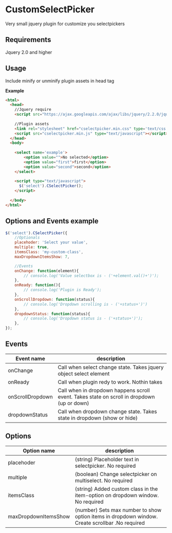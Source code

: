 # CustomSelectPicker
Very small jquery plugin for customize you selectpickers

Requirements 
------------

Jquery 2.0 and higher


Usage
------------
Include minify or unminify plugin assets in head tag

**Example**
```HTML
<html>
  <head>
    //Jquery require
    <script src="https://ajax.googleapis.com/ajax/libs/jquery/2.2.0/jquery.min.js"></script>
    
    //Plugin assets
    <link rel="stylesheet" href="cselectpicker.min.css" type='text/css'/>
    <script src="cselectpicker.min.js" type="text/javascript"></script>
  </head>
  <body>
  
    <select name='example'>
  		<option value="">No selected</option>
  		<option value="first">first</option>
  		<option value="second">second</option>
  	</select>
		
  	<script type="text/javascript">
  	  $('select').CSelectPicker();
  	</script>
		
  </body>
</html>
```

Options and Events example
------------
```JavaScript
$('select').CSelectPicker({
	//Optionals
	placehoder: 'Select your value',
	multiple: true,
	itemsClass: 'my-custom-class',
	maxDropdownItemsShow: 7,

	//Events  
	onChange: function(element){
		// console.log('Value selectbox is - ('+element.val()+')');
	},
	onReady: function(){
		// console.log('Plugin is Ready');
	},
	onScrollDropdown: function(status){
		// console.log('Dropdown scrolling is - ('+status+')')
	},
	dropdownStatus: function(status){
		// console.log('Dropdown status is - ('+status+')');
	},
});
```
Events 
------------
| Event name  | description |
| ------------- | ------------- |
| onChange  | Call when select change state. Takes jquery object select element |
| onReady  | Call when plugin redy to work. Nothin takes |
| onScrollDropdown  | Call when in dropdown happens scroll event. Takes state on scroll in dropdown (up or down)  |
| dropdownStatus  | Call when dropdown change state. Takes state in dropdown (show or hide)  |

Options 
------------
| Option name  | description |
| ------------- | ------------- |
| placehoder  | (string) Placeholder text in selectpicker. No required |
| multiple  | (boolean) Change selectpicker on multiselect.  No required |
| itemsClass  |  (string) Added custom class in the item-option on dropdown window.  No required  |
| maxDropdownItemsShow  | (number) Sets max number to show option items in dropdown window. Create scrollbar .No required   |


